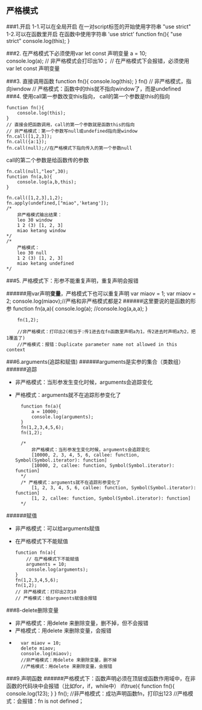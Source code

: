 ## 严格模式 ##
###1.开启
	1-1.可以在全局开启
		在一对script标签的开始使用字符串 "use strict"
	1-2.可以在函数里开启
		在函数中使用字符串 'use strict'
		function fn(){
			"use strict"
			console.log(this);
		}

###2. 在严格模式下必须使用var let const 声明变量
	a = 10;  
	console.log(a);
	// 非严格模式会打印出10；
	// 在严格模式下会报错，必须使用var let const 声明变量

###3. 直接调用函数
	function fn(){
		console.log(this);
	}
	fn()
	// 非严格模式，指向iwndow
	// 严格模式：函数中的this就不指向window了，而是undefined
###4. 使用call第一参数改变this指向，
call的第一个参数是this的指向

	function fn(){
		console.log(this);
	}
	// 直接会把函数调用，call的第一个参数就是函数this的指向
	// 非严格模式：第一个参数写null或undefined指向是window
	fn.call([1,2,3]);
	fn.call({a:1});
	fn.call(null);//在严格模式下指向传入的第一个参数null
	
call的第二个参数是给函数传的参数

	fn.call(null,"leo",30); 
	function fn(a,b){
		console.log(a,b,this);
	}

	fn.call([1,2,3],1,2);
	fn.apply(undefined,["miao",'ketang']);
	/*
		非严格模式输出结果：
		leo 30 window
		1 2 (3) [1, 2, 3]
		miao ketang window
	*/
	/*
		严格模式：
		leo 30 null
		1 2 (3) [1, 2, 3]
		miao ketang undefined
	*/


###5. 严格模式下：形参不能重复声明，重复声明会报错

######用var声明**变量**，严格模式下也可以重复声明
		var miaov = 1;
		var miaov = 2;
		console.log(miaov);//严格和非严格模式都是2
######这里要说的是函数的形参
		function fn(a,a){
			console.log(a);
			//console.log(a,a,a);
		}
	
		fn(1,2);
		
		//非严格模式：打印出2(相当于:传1进去在fn函数里声明a为1，传2进去时声明a为2，把1覆盖了)
		//严格模式：报错：Duplicate parameter name not allowed in this context


###6.arguments(追踪和赋值)
######arguments是实参的集合（类数组）
######追踪

* 非严格模式：当形参发生变化时候，arguments会追踪变化
* 严格模式：arguments就不在追踪形参变化了

		function fn(a){
			a = 10000;
			console.log(arguments);
		}
		fn(1,2,3,4,5,6);
		fn(1,2);
	
		/*
			非严格模式：当形参发生变化时候，arguments会追踪变化
			[10000, 2, 3, 4, 5, 6, callee: function, Symbol(Symbol.iterator): function]
			[10000, 2, callee: function, Symbol(Symbol.iterator): function]
		*/
		/* 严格模式：arguments就不在追踪形参变化了
			[1, 2, 3, 4, 5, 6, callee: function, Symbol(Symbol.iterator): function]
			[1, 2, callee: function, Symbol(Symbol.iterator): function]
		*/

######赋值

*  非严格模式：可以给arguments赋值
*   在严格模式下不能赋值

		function fn(a){
			// 在严格模式下不能赋值
			arguments = 10;
			console.log(arguments);
		}
		fn(1,2,3,4,5,6);
		fn(1,2);
		// 非严格模式：打印出2次10
		// 严格模式：给arguments赋值会报错



###8-delete删除变量

* 非严格模式：用delete 来删除变量，删不掉，但不会报错
* 严格模式：用delete 来删除变量，会报错
* 
	    var miaov = 10;
    	delete miaov;
    	console.log(miaov);
    	//非严格模式：用delete 来删除变量，删不掉
    	//严格模式：用delete 来删除变量，会报错


###9.声明函数
######严格模式下：函数声明必须在顶层或函数作用域中，在非函数的代码块中会报错（比如for，if，while中）
	    if(true){
    		function fn(){
    			console.log(123);
    		}
    	}
    	fn();
		//非严格模式：成功声明函数fn，打印出123
		//严格模式：会报错：fn is not defined；

